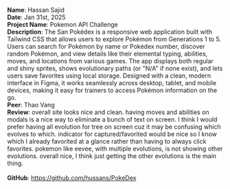 **Name**: Hassan Sajid
<br/>
**Date**: Jan 31st, 2025
<br/>
**Project Name**: Pokemon API Challenge
<br/>
**Description**: The San Pokédex is a responsive web application built with Tailwind CSS that allows users to explore Pokémon from Generations 1 to 5. Users can search for Pokémon by name or Pokédex number, discover random Pokémon, and view details like their elemental typing, abilities, moves, and locations from various games. The app displays both regular and shiny sprites, shows evolutionary paths (or "N/A" if none exist), and lets users save favorites using local storage. Designed with a clean, modern interface in Figma, it works seamlessly across desktop, tablet, and mobile devices, making it easy for trainers to access Pokémon information on the go.
<br/>
**Peer**: Thao Vang
<br/>
**Review**: overall site looks nice and clean. having moves and abilities on modals is a nice way to eliminate a bunch of text on screen. I think I would prefer having all evolution for tree on screen cuz it may be confusing which evolves to which. indicator for captured/favorited would be nice so I know which I already favorited at a glance rather than having to always click favorites. pokemon like eevee, with multiple evolutions, is not showing other evolutions. overall nice, I think just getting the other evolutions is the main thing.
<br/>
<br/>
**GitHub**: https://github.com/hussans/PokeDex
